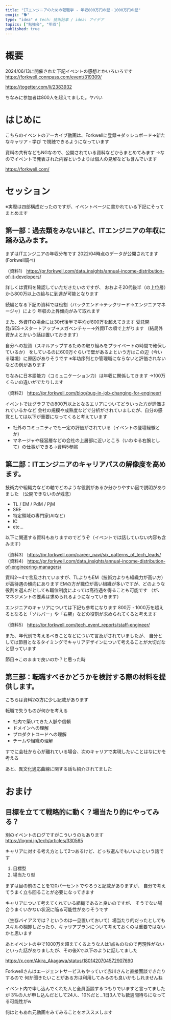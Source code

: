 ```yaml
---
title: "ITエンジニアのための転職学 - 年収800万円の壁・1000万円の壁"
emoji: "🐕"
type: "idea" # tech: 技術記事 / idea: アイデア
topics: ["勉強会", "年収"]
published: true
---
```

# 概要

2024/06/13に開催された下記イベントの感想とかいろいろです
https://forkwell.connpass.com/event/319309/

https://togetter.com/li/2383932

ちなみに参加者は800人を超えてました。ヤバい

# はじめに

こちらのイベントのアーカイブ動画は、Forkwellに登録→ダッシュボード→新たなキャリア・学び
で視聴できるようになっています

資料の共有などもNGなので、公開されている資料などからまとめてみます
→なのでイベントで発表された内容というよりは個人の見解なども含んでいます

https://forkwell.com/

# セッション

※実際は四部構成だったのですが、イベントページに書かれている下記にそってまとめます

## 第一部：過去類をみないほど、ITエンジニアの年収に踏み込みます。

まずはITエンジニアの年収分布です
2022/04時点のデータが公開されてます(Forkwell調べ)

（資料1）
https://pr.forkwell.com/data_insights/annual-income-distribution-of-it-developers/

詳しくは資料を確認していただきたいのですが、
おおよそ20代後半（の上位層）から800万以上の給与に到達が可能となります

続編となる下記の資料では役割（バックエンド→テックリード→エンジニアマネージャ）により
年収の上昇傾向がみて取れます

また、外資ITの場合には30代後半で平均が800万を超えてきます
受託開発/SES→スタートアップ→メガベンチャー→外資ITの順で上がります
（結局外資かよとかいう話は置いておきます）

自分への投資（スキルアップするための取り組みをプライベートの時間で確保しているか）
をしているのに600万ぐらいで壁があるよという方はこの辺（今いる環境）に原因がありそうです
※年功序列とか管理職にならないと評価されないなどの例があります

ちなみに日本語能力（コミュニケーション力）は年収に関係してきます
→100万くらいの違いがでたりします

（資料2）
https://pr.forkwell.com/blog/bug-in-job-changing-for-engineer/

イベントではグラフでの800万以上となるエリアについてどういった方が評価されているかなど
会社の規模や成熟度などで分析がされていましたが、自分の感覚としては以下が重要になってくると考えています

- 社外のコミュニティでも一定の評価がされている（イベントの登壇経験とか）
- マネージャや経営層などの会社の上層部に近いところ（いわゆる右腕として）の仕事ができる→資料5参照

## 第二部：ITエンジニアのキャリアパスの解像度を高めます。

技術力や組織力などの軸でどのような役割があるか分かりやすい図で説明がありました
（公開できないのが残念）

- TL / EM / PdM / PjM
- SRE
- 特定領域の専門家(AIなど)
- IC
- etc...

以下に関連する資料もありますのでどうぞ（イベントでは話していない内容も含みます）

（資料3）
https://pr.forkwell.com/career_navi/six_patterns_of_tech_leads/
（資料4）
https://pr.forkwell.com/data_insights/annual-income-distribution-of-engineering-managers/

資料2〜4で言及されていますが、TLよりもEM（技術力よりも組織力が高い方）が高待遇の傾向にあります
EMの方が職位が高い組織が多いですが、どのような役割を選んだとしても職位制度によっては高待遇を得ることも可能です
（が、マネジメントの要素は求められるようになっていきます）

エンジニアのキャリアについては下記も参考になります
800万・1000万を超えるとなると「ソルバー」や「右腕」などの役割が求められてくると考えます

（資料5）
https://pr.forkwell.com/tech_event_reports/staff-engineer/

また、年代別で考えるべきことなどについて言及がされていましたが、
自分としては節目となるタイミングでキャリアデザインについて考えることが大切だなと思っています

節目→このままで良いのか？と思った時

## 第三部：転職すべきかどうかを検討する際の材料を提供します。

こちらは資料2の方に少し記載があります

転職で失うものが何かを考える
- 社内で築いてきた人脈や信頼
- ドメインへの理解
- プロダクトコードへの理解
- チームや組織の理解

すでに会社から心が離れている場合、次のキャリアで実現したいことはなにかを考える

あと、異文化適応曲線に関する話も紹介されてました

# おまけ

## 目標を立てて戦略的に動く？場当たり的にやってみる？

別のイベントのログですがこういうのもあります
https://logmi.jp/tech/articles/330565

キャリアに対する考え方として2つあるけど、どっち選んでもいいよという話です
1. 目標型
2. 場当たり型

まずは目の前のことを120パーセントでやろうと記載がありますが、
自分で考えてうまく立ち回ることが必要になってきます

キャリアについて考えてくれている組織であると良いのですが、
そうでない場合うまくいかない状況に陥る可能性がありそうです

（生存バイアスでは？というのは一旦置いておいて）場当たり的だったとしても
スキルの棚卸しだったり、キャリアプランについて考えておくのは重要ではないかと思います

あとイベントの中で1000万を超えてくるような人は1点ものなので再現性がない
といった話がありましたが、その後Xで以下のように話してました

https://x.com/Akira_Akagawa/status/1801420704572907690

Forkwellさんはエージェントサービスもやっていて赤川さんと直接面談できたりするので
何か聞きたいことがある方は利用してみるのも良いかもしれませんね

イベント内で申し込んでくれた人と全員面談するつもりでいますと言ってましたが
3%の人が申し込んだとして24人、10%だと...1日3人でも数週間待ちになってる可能性がw

何はともあれ元動画をみてみることをオススメします
